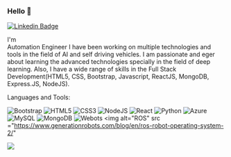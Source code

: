 ### Hello 👋

[![Linkedin Badge](https://img.shields.io/badge/-Aswanth-blue?style=flat-square&logo=Linkedin&logoColor=white&link=https://www.linkedin.com/in/saiaswanth/)](https://www.linkedin.com/in/saiaswanth/)


I'm  
Automation Engineer 
I have been working on multiple technologies and tools in the field of AI and self driving vehicles. I am passionate and eger about learning the advanced technologies specially in the field of deep learning. Also, I have a wide range of skills in the Full Stack Development(HTML5, CSS, Bootstrap, Javascript, ReactJS, MongoDB, Express.JS, NodeJS).


Languages and Tools:


 <img alt="Bootstrap" src="https://img.shields.io/badge/bootstrap-%23563D7C.svg?style=flat-square&logo=bootstrap&logoColor=white"/> <img alt="HTML5" src="https://img.shields.io/badge/html5-%23E34F26.svg?style=flat-square&logo=html5&logoColor=white"/> <img alt="CSS3" src="https://img.shields.io/badge/css3-%231572B6.svg?style=flat-square&logo=css3&logoColor=white"/> <img alt="NodeJS" src="https://img.shields.io/badge/node.js-%2343853D.svg?style=flat-square&logo=node-dot-js&logoColor=white"/> <img alt="React" src="https://img.shields.io/badge/react-%2320232a.svg?style=flat-square&logo=react&logoColor=%2361DAFB"/> <img alt="Python" src="https://img.shields.io/badge/Python-Programing%20language-yellowgreen.svg?flat-square&logo=angular&logoColor=white"/> <img alt="Azure" src="https://img.shields.io/badge/azure-%230072C6.svg?style=flat-square&logo=azure-devops&logoColor=white"/> <img alt="MySQL" src="https://img.shields.io/badge/mysql-%2300f.svg?style=flat-square&logo=mysql&logoColor=white"/> <img alt="MongoDB" src ="https://img.shields.io/badge/MongoDB-%234ea94b.svg?style=flat-square&logo=mongodb&logoColor=white"/> <img alt= "Webots" src ="https://img.shields.io/badge/webots-simulation-green.svg?style=flat-square&logo=mongodb&logoColor=white"/> <img alt="ROS" src ="https://www.generationrobots.com/blog/en/ros-robot-operating-system-2/"

![](https://activity-graph.herokuapp.com/graph?username=Aswanthmulupuri&theme=react-dark&area=true)
